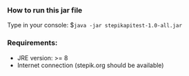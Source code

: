 ### How to run this jar file

Type in your console: 
$`java -jar stepikapitest-1.0-all.jar`

### Requirements:
* JRE version: >= 8
* Internet connection (stepik.org should be available)
